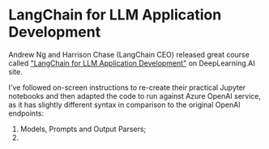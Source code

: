 # LangChain for LLM Application Development

Andrew Ng and Harrison Chase (LangChain CEO) released great course called ["LangChain for LLM Application Development"](https://learn.deeplearning.ai/langchain) on DeepLearning.AI site.

I've followed on-screen instructions to re-create their practical Jupyter notebooks and then adapted the code to run against Azure OpenAI service, as it has slightly different syntax in comparison to the original OpenAI endpoints:

1. Models, Prompts and Output Parsers;
2. 
